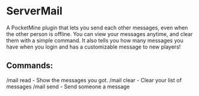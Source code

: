 ServerMail
==========
A PocketMine plugin that lets you send each other messages, even when the other person is offline. You can view your messages anytime, and clear them with a simple command. It also tells you how many messages you have when you login and has a customizable message to new players!

Commands:
---------
/mail read - Show the messages you got.
/mail clear - Clear your list of messages
/mail send <player> <message> - Send someone a message
